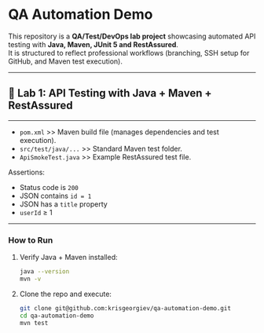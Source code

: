# QA Automation Demo

This repository is a **QA/Test/DevOps lab project** showcasing automated API testing with **Java, Maven, JUnit 5 and RestAssured**.  
It is structured to reflect professional workflows (branching, SSH setup for GitHub, and Maven test execution).

---

## 🔹 Lab 1: API Testing with Java + Maven + RestAssured

---
- `pom.xml` >> Maven build file (manages dependencies and test execution).  
- `src/test/java/...` >> Standard Maven test folder.  
- `ApiSmokeTest.java` >> Example RestAssured test file.


Assertions:
- Status code is `200`
- JSON contains `id = 1`
- JSON has a `title` property
- `userId` ≥ 1

---
### How to Run

1. Verify Java + Maven installed:
   ```bash
   java --version
   mvn -v
2. Clone the repo and execute:
   ```bash
   git clone git@github.com:krisgeorgiev/qa-automation-demo.git
   cd qa-automation-demo
   mvn test

